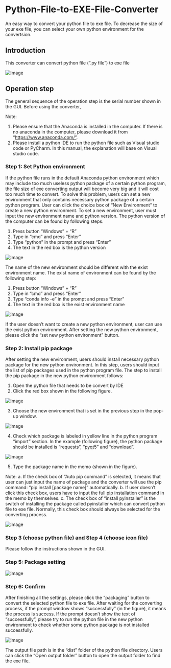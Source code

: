 # Python-File-to-EXE-File-Converter
An easy way to convert your python file to exe file. To decrease the size of your exe file, you can select your own python environment for the convertsion.
## Introduction
This converter can convert python file (“.py file”) to exe file

![image](https://github.com/Hong-01/Python-File-to-EXE-File-Converter/assets/88537757/26397b7a-9537-45fc-9a22-9653ac65a79f)

## Operation step
The general sequence of the operation step is the serial number shown in the GUI.
Before using the converter, 

Note:
1.  Please ensure that the Anaconda is installed in the computer. If there is no anaconda in the computer, please download it from “https://www.anaconda.com/”. 
2.  Please install a python IDE to run the python file such as Visual studio code or PyCharm. In this manual, the explanation will base on Visual studio code.
### Step 1: Set Python environment
If the python file runs in the default Anaconda python environment which may include too much useless python package of a certain python program, the file size of exe converting output will become very big and it will cost too much time to convert. To solve this problem, users can set a new environment that only contains necessary python package of a certain python program.
User can click the choice box of “New Environment” to create a new python environment. To set a new environment, user must input the new environment name and python version. 
The python version of the computer can be found by following steps.
1.	Press button “Windows” + “R”
2.	Type in “cmd” and press “Enter”
3.	Type “python” in the prompt and press “Enter”
4.	The text in the red box is the python version

![image](https://github.com/Hong-01/Python-File-to-EXE-File-Converter/assets/88537757/afc7983d-fa75-452f-8cdd-c7be86fe0898)


The name of the new environment should be different with the exist environment name. The exist name of environment can be found by the following step:
1.	Press button “Windows” + “R”
2.	Type in “cmd” and press “Enter”
3.	Type “conda info -e” in the prompt and press “Enter”
4.	The text in the red box is the exist environment name

![image](https://github.com/Hong-01/Python-File-to-EXE-File-Converter/assets/88537757/a4470fb8-a4bd-4984-bbaa-50a454eed342)

If the user doesn’t want to create a new python environment, user can use the exist python environment.
After setting the new python environment, please click the “set new python environment” button.

### Step 2: Install pip package
After setting the new environment, users should install necessary python package for the new python environment. In this step, users should input the list of pip packages used in the python program file. The step to install the pip package in the new python environment follows:
1.	Open the python file that needs to be convert by IDE
2.	Click the red box shown in the following figure.

![image](https://github.com/Hong-01/Python-File-to-EXE-File-Converter/assets/88537757/0ea84900-19c9-402e-b575-cd9c17f63c89)

3.	Choose the new environment that is set in the previous step in the pop-up window.

![image](https://github.com/Hong-01/Python-File-to-EXE-File-Converter/assets/88537757/410ef36e-f303-4fc8-b952-5026f30cd35a)

4.	Check which package is labeled in yellow line in the python program “import” section. In the example (following figure), the python package should be installed is “requests”, “pyqt5” and “download”. 

![image](https://github.com/Hong-01/Python-File-to-EXE-File-Converter/assets/88537757/d48611b6-c93f-46ee-9a5b-839a6076c228)

5.	Type the package name in the memo (shown in the figure). 

Note: 
a.	If the check box of “Auto pip command” is selected, it means that user can just input the name of package and the converter will use the pip command: 
“pip install [package name]” automatically.
b.	If user doesn’t click this check box, users have to input the full pip installation command in the memo by themselves.
c.	The check box of “install pyinstaller” is the switch of installing the package called pyinstaller which can convert python file to exe file. Normally, this check box should always be selected for the converting process.

![image](https://github.com/Hong-01/Python-File-to-EXE-File-Converter/assets/88537757/3fa8a054-5ecd-4103-9339-47925dcd58cc)

### Step 3 (choose python file) and Step 4 (choose icon file)
Please follow the instructions shown in the GUI.

### Step 5: Package setting
![image](https://github.com/Hong-01/Python-File-to-EXE-File-Converter/assets/88537757/4b40f9a0-d2ad-4fcf-bfb1-808fbd8f6ee2)

### Step 6: Confirm
After finishing all the settings, please click the “packaging” button to convert the selected python file to exe file. 
After waiting for the converting process, if the prompt window shows “successfully” (in the figure), it means the process is success. If the prompt doesn’t show the text of “successfully”, please try to run the python file in the new python environment to check whether some python package is not installed successfully.

![image](https://github.com/Hong-01/Python-File-to-EXE-File-Converter/assets/88537757/dfeca102-1980-4e70-bde2-6eaa741faf15)

The output file path is in the “dist” folder of the python file directory. Users can click the “Open output folder” button to open the output folder to find the exe file.








